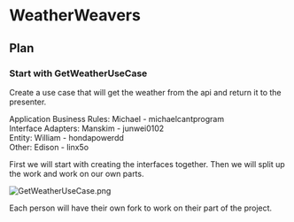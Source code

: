 # WeatherWeavers

## Plan
### Start with GetWeatherUseCase
Create a use case that will get the weather from the api and return it to the presenter.

Application Business Rules: Michael - michaelcantprogram \
Interface Adapters: Manskim - junwei0102 \
Entity: William - hondapowerdd \
Other: Edison - linx5o

First we will start with creating the interfaces together. Then we will split up the work and work on our own parts.

![GetWeatherUseCase.png](../../../../Downloads/WeatherWeavers/GetWeatherUseCase.png)

Each person will have their own fork to work on their part of the project. 